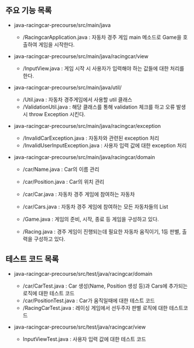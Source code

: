 ## 주요 기능 목록
* java-racingcar-precourse/src/main/java
    - /RacingcarApplication.java : 자동차 경주 게임 main 메소드로 Game을 호출하여 게임을 시작한다.
    
* java-racingcar-precourse/src/main/java/racingcar/view
    - /InputView.java : 게임 시작 시 사용자가 입력해야 하는 값들에 대한 처리를 한다.
    
* java-racingcar-precourse/src/main/java/util/
    - /Util.java : 자동차 경주게임에서 사용할 util 클래스
    - /ValidationUtil.java : 해당 클래스를 통해 validation 체크를 하고 오류 발생 시 throw Exception 시킨다.
    
* java-racingcar-precourse/src/main/java/racingcar/exception
    - /InvalidCarException.java : 자동차와 관련된 exception 처리
    - /InvalidUserInputException.java : 사용자 입력 값에 대한 exception 처리
    
* java-racingcar-precourse/src/main/java/racingcar/domain
    - /car/Name.java : Car의 이름 관리
    - /car/Position.java : Car의 위치 관리
    - /car/Car.java : 자동차 경주 게임에 참여하는 자동차
    - /car/Cars.java : 자동차 경주 게임에 참여하는 모든 자동차들의 List

    - /Game.java : 게임의 준비, 시작, 종료 등 게임을 구성하고 있다.
    - /Racing.java : 경주 게임이 진행되는데 필요한 자동차 움직이기, 1등 판별, 출력을 구성하고 있다.

## 테스트 코드 목록
* java-racingcar-precourse/src/test/java/racingcar/domain
    - /car/CarTest.java : Car 생성(Name, Position 생성 등)과 Cars에 추가되는 로직에 대한 테스트 코드
    - /car/PositionTest.java : Car가 움직일때에 대한 테스트 코드
    - /RacingCarTest.java : 레이싱 게임에서 선두주자 판별 로직에 대한 테스트코드
    
* java-racingcar-precourse/src/test/java/racingcar/view
    - InputViewTest.java : 사용자 입력 값에 대한 테스트 코드